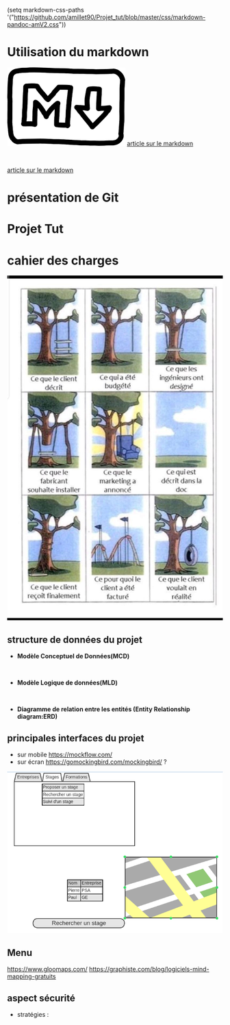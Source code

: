 (setq markdown-css-paths '("https://github.com/amillet90/Projet_tut/blob/master/css/markdown-pandoc-amV2.css"))

# Utilisation du markdown

![](images/image_markdown.png)
[article sur le markdown](articles/doc_markdow.md)

<br>

[article sur le markdown](articles/doc_git.md)

# présentation de Git

# Projet Tut



# cahier des charges

![présentation de votre cahier des charges](images/cahier_des_charges.jpeg)

## structure de données du projet

* **Modèle Conceptuel de Données(MCD)**

<br>

* **Modèle Logique de données(MLD)**

<br>

* **Diagramme de relation entre les entités (Entity Relationship diagram:ERD)**


## principales interfaces du projet

* sur mobile <https://mockflow.com/>
* sur écran <https://gomockingbird.com/mockingbird/> ?

![exemple d'interface](images/exemple_interface1.png)

## Menu

<https://www.gloomaps.com/>
<https://graphiste.com/blog/logiciels-mind-mapping-gratuits>

## aspect sécurité

* stratégies :



